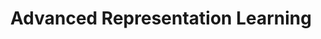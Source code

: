 ---
layout: teaching/course
code: CSCI 8945
title: Advanced Representation Learning
semester: Fall 2025
instructor: Prof. Jin Sun
cover_image: /teaching/Fall2025/cover.png
time: "Mon/Wed 13:50 PM - 15:50 PM"
location: "Building 1002 Geography and Geology, Room 0143"
office_hours: "Wed 4:00 PM - 5:00 PM or by appointment"
description: >
  Advanced Representation Learning is a course designed to delve deeper into the fundamental concepts of representation learning and its applications. In this class, students will explore various representation learning techniques, including both classical and deep learning methods, and learn how to apply these techniques to solve complex problems in computer vision, natural language processing, audio, and other areas. By working on the research project component of the course, the students will develop novel methods and theories about representation learning and prepare manuscripts describing their findings. By the end of this course, the students will have a solid understanding of the state-of-the-art in representation learning and be able to apply these techniques to solve real-world problems.
# syllabus: ../Spring2025/2025SpringCSCI3360.pdf
textbooks:
 - title: "Deep Learning"
   authors: "Ian Goodfellow, Yoshua Bengio, and Aaron Courville"
   note: "http://www.deeplearningbook.org/"
 - title: "Dive into Deep Learning"
   authors: "Aston Zhang, Zachary C. Lipton, Mu Li, and Alexander J. Smola"
   note: "https://d2l.ai/"
 - title: "Computer Vision: Algorithms and Applications"
   authors: "Richard Szeliski"
   note: "https://szeliski.org/Book/"
 - title: "Machine Learning: a Probabilistic Perspective"
   authors: "Kevin Murphy"
 - title: "Foundations of Data Science"
   authors: "Avrim Blum, John Hopcroft, and Ravindran Kannan"
   note: "https://www.cs.cornell.edu/jeh/book.pdf"
learning_outcomes:
 - Demonstrate understanding of machine learning and deep neural network fundamentals.
 - Gain experience deploying deep learning models in computer vision, natural language processing, and audio domains.
offering: current


schedule:
- divider: "Introduction"

- week: 1
  dates: "Aug 13"
  topic: "Introduction and overview"
  readings:

- week: 1
  dates: "Aug 18"
  topic: "Data and dimensionality"
  readings:

- week: 2
  dates: "Aug 20"
  topic: "Dimension reduction, metric learning, PCA, MDS"
  readings:

- week: 2
  dates: "Aug 25"
  topic: "Structures in data spaces, manifolds, subspaces, sparse coding"
  readings:

- divider: "Vision"

- week: 3
  dates: "Aug 27"
  topic: "Pixels, 3D points, and cameras"
  readings:

- week: 3
  dates: "Sep 1"
  topic: "Labor day"
  readings:

- week: 3
  dates: "Sep 3"
  topic: "Image operations and image semantics"
  readings:

- week: 4
  dates: "Sep 8"
  topic: "Videos"
  readings:

- week: 4
  dates: "Sep 10"
  topic: "Image subspaces and manipulations"
  readings:

- divider: "Language"

- week: 5
  dates: "Sep 15"
  topic: "Representing words and sentences"
  readings:

- week: 5
  dates: "Sep 17"
  topic: "Language model pretraining"
  readings:

- week: 6
  dates: "Sep 22"
  topic: "NLP tasks"
  readings:

- week: 6
  dates: "Sep 24"
  topic: "Zero-shot and in-context learning"
  readings:

- divider: "Audio"

- week: 7
  dates: "Sep 29"
  topic: "Representing sound"
  readings:

- week: 7
  dates: "Oct 1"
  topic: "Audio generation and editing"
  readings:

- special: "Midterm"
  dates: "Oct 6"

- divider: "Graphs"

- week: 8
  dates: "Oct 8"
  topic: "Graphs and neural networks"
  readings:

- week: 9
  dates: "Oct 13"
  topic: "GNN applications"
  readings:

- divider: "Multi-modal"

- week: 9
  dates: "Oct 15"
  topic: "Overview of multi-modal learning"
  readings:

- week: 10
  dates: "Oct 20"
  topic: "Multimodal representation alignment"
  readings:

- divider: "Advanced topics"

- week: 10
  dates: "Oct 22"
  topic: "Unsupervised learning"
  readings:

- week: 11
  dates: "Oct 27"
  topic: "Self-supervised learning"
  readings:

- week: 11
  dates: "Oct 29"
  topic: "Domain adaptation and transfer learning"
  readings:

- week: 12
  dates: "Nov 3"
  topic: "LLM finetuning"
  readings:

- week: 12
  dates: "Nov 5"
  topic: "Generative models"
  readings:

- week: 12
  dates: "Nov 10"
  topic: "AI agent"
  readings:

- week: 12
  dates: "Nov 12"
  topic: "Time series"
  readings:

- week: 13
  dates: "Nov 17"
  topic: "Understanding LLM, VLM, etc"
  readings:

- week: 13
  dates: "Nov 19"
  topic: "Class review and discussion"
  readings:

- divider: "Project"

- special: "Project Presentation 1"
  dates: "Nov 24"

- week: 14
  dates: "Nov 26"
  topic: "Thanksgiving break"
  readings:

- special: "Project Presentation 2"
  dates: "Dec 1"

---